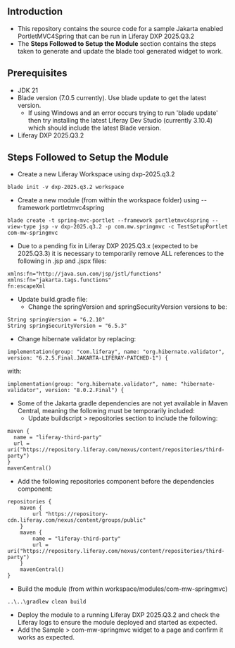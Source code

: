 ## Introduction ##
- This repository contains the source code for a sample Jakarta enabled PortletMVC4Spring that can be run in Liferay DXP 2025.Q3.2
- The **Steps Followed to Setup the Module** section contains the steps taken to generate and update the blade tool generated widget to work.

## Prerequisites ##
- JDK 21
- Blade version (7.0.5 currently). Use blade update to get the latest version.
  - If using Windows and an error occurs trying to run 'blade update' then try installing the latest Liferay Dev Studio (currently 3.10.4) which should include the latest Blade version.
- Liferay DXP 2025.Q3.2

## Steps Followed to Setup the Module ##
- Create a new Liferay Workspace using dxp-2025.q3.2
```
blade init -v dxp-2025.q3.2 workspace
```
- Create a new module (from within the workspace folder) using --framework portletmvc4spring
```
blade create -t spring-mvc-portlet --framework portletmvc4spring --view-type jsp -v dxp-2025.q3.2 -p com.mw.springmvc -c TestSetupPortlet com-mw-springmvc
```
- Due to a pending fix in Liferay DXP 2025.Q3.x (expected to be 2025.Q3.3) it is necessary to temporarily remove ALL references to the following in .jsp and .jspx files:
```
xmlns:fn="http://java.sun.com/jsp/jstl/functions"
xmlns:fn="jakarta.tags.functions"
fn:escapeXml
```
- Update build.gradle file:
  - Change the springVersion and springSecurityVersion versions to be:
```
String springVersion = "6.2.10"
String springSecurityVersion = "6.5.3"
```
  - Change hibernate validator by replacing:
```
implementation(group: "com.liferay", name: "org.hibernate.validator", version: "6.2.5.Final.JAKARTA-LIFERAY-PATCHED-1") {
```
with:
```
implementation(group: "org.hibernate.validator", name: "hibernate-validator", version: "8.0.2.Final") {
```
  - Some of the Jakarta gradle dependencies are not yet available in Maven Central, meaning the following must be temporarily included:
    - Update buildscript > repositories section to include the following:
```
maven {
  name = "liferay-third-party"
  url = uri("https://repository.liferay.com/nexus/content/repositories/third-party")
}
mavenCentral()
```
  - Add the following repositories component before the dependencies component:
```
repositories {
    maven {
        url "https://repository-cdn.liferay.com/nexus/content/groups/public"
    }
    maven {
        name = "liferay-third-party"
        url = uri("https://repository.liferay.com/nexus/content/repositories/third-party")
    }
    mavenCentral()
}
```
- Build the module (from within workspace/modules/com-mw-springmvc)
```
..\..\gradlew clean build
```
- Deploy the module to a running Liferay DXP 2025.Q3.2 and check the Liferay logs to ensure the module deployed and started as expected.
- Add the Sample > com-mw-springmvc widget to a page and confirm it works as expected.
